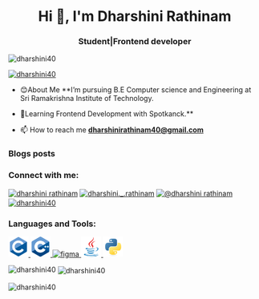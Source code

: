 <h1 align="center">Hi 👋, I'm Dharshini Rathinam</h1>
<h3 align="center">Student|Frontend developer</h3>

<p align="left"> <img src="https://komarev.com/ghpvc/?username=dharshini40&label=Profile%20views&color=0e75b6&style=flat" alt="dharshini40" /> </p>

<p align="left"> <a href="https://github.com/ryo-ma/github-profile-trophy"><img src="https://github-profile-trophy.vercel.app/?username=dharshini40" alt="dharshini40" /></a> </p>

- 😊About Me **I’m pursuing B.E Computer science and Engineering at Sri Ramakrishna Institute of Technology.
- 🌱Learning Frontend Development with Spotkanck.**

- 📫 How to reach me **dharshinirathinam40@gmail.com**

### Blogs posts
<!-- BLOG-POST-LIST:START -->
<!-- BLOG-POST-LIST:END -->

<h3 align="left">Connect with me:</h3>
<p align="left">
<a href="https://linkedin.com/in/dharshini rathinam" target="blank"><img align="center" src="https://raw.githubusercontent.com/rahuldkjain/github-profile-readme-generator/master/src/images/icons/Social/linked-in-alt.svg" alt="dharshini rathinam" height="30" width="40" /></a>
<a href="https://instagram.com/dharshini._.rathinam" target="blank"><img align="center" src="https://raw.githubusercontent.com/rahuldkjain/github-profile-readme-generator/master/src/images/icons/Social/instagram.svg" alt="dharshini._.rathinam" height="30" width="40" /></a>
<a href="https://medium.com/@dharshini rathinam" target="blank"><img align="center" src="https://raw.githubusercontent.com/rahuldkjain/github-profile-readme-generator/master/src/images/icons/Social/medium.svg" alt="@dharshini rathinam" height="30" width="40" /></a>
<a href="https://www.leetcode.com/dharshini40" target="blank"><img align="center" src="https://raw.githubusercontent.com/rahuldkjain/github-profile-readme-generator/master/src/images/icons/Social/leet-code.svg" alt="dharshini40" height="30" width="40" /></a>
</p>

<h3 align="left">Languages and Tools:</h3>
<p align="left"> <a href="https://www.cprogramming.com/" target="_blank" rel="noreferrer"> <img src="https://raw.githubusercontent.com/devicons/devicon/master/icons/c/c-original.svg" alt="c" width="40" height="40"/> </a> <a href="https://www.w3schools.com/cpp/" target="_blank" rel="noreferrer"> <img src="https://raw.githubusercontent.com/devicons/devicon/master/icons/cplusplus/cplusplus-original.svg" alt="cplusplus" width="40" height="40"/> </a> <a href="https://www.figma.com/" target="_blank" rel="noreferrer"> <img src="https://www.vectorlogo.zone/logos/figma/figma-icon.svg" alt="figma" width="40" height="40"/> </a> <a href="https://www.java.com" target="_blank" rel="noreferrer"> <img src="https://raw.githubusercontent.com/devicons/devicon/master/icons/java/java-original.svg" alt="java" width="40" height="40"/> </a> <a href="https://www.python.org" target="_blank" rel="noreferrer"> <img src="https://raw.githubusercontent.com/devicons/devicon/master/icons/python/python-original.svg" alt="python" width="40" height="40"/> </a> </p>

<p><img align="left" src="https://github-readme-stats.vercel.app/api/top-langs?username=dharshini40&show_icons=true&locale=en&layout=compact" alt="dharshini40" /></p>

<p>&nbsp;<img align="center" src="https://github-readme-stats.vercel.app/api?username=dharshini40&show_icons=true&locale=en" alt="dharshini40" /></p>

<p><img align="center" src="https://github-readme-streak-stats.herokuapp.com/?user=dharshini40&" alt="dharshini40" /></p>

